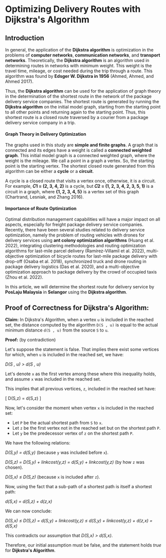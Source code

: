 # Optimizing Delivery Routes with Dijkstra's Algorithm

## Introduction

In general, the application of the **Dijkstra algorithm** is optimization in the problems of **computer networks**, **communication networks**, and **transport networks**. Theoretically, the **Dijkstra algorithm** is an algorithm used in determining routes in networks with minimum weight. This weight is the travel time, mileage, or cost needed during the trip through a route. This algorithm was found by **Edsger W. Dijkstra in 1956** (Ahmed, Ahmed, and Ahmed 2017). 

Thus, the **Dijkstra algorithm** can be used for the application of graph theory in the determination of the shortest route in the network of the package delivery service companies. The shortest route is generated by running the **Dijkstra algorithm** on the initial model graph, starting from the starting point to all other points and returning again to the starting point. Thus, this shortest route is a closed route traversed by a courier from a package delivery service company in a trip. 

#### Graph Theory in Delivery Optimization

The graphs used in this study are **simple and finite graphs**. A graph that is connected and its edges have a weight is called a **connected weighted graph**. This initial model graph is a connected weighted graph, where the weight is the mileage. We call a point in a graph a vertex. So, the starting point is the starting vertex. The shortest closed route generated from this algorithm can be either a **cycle** or a **circuit**. 

A cycle is a closed route that visits a vertex once, otherwise, it is a circuit. For example, **𝐶1 = (2, 3, 4, 2)** is a cycle, but **𝐶2 = (1, 2, 3, 4, 2, 3, 5, 1)** is a circuit in a graph, where **{1, 2, 3, 4, 5}** is a vertex set of this graph (Chartrand, Lesniak, and Zhang 2016).

#### Importance of Route Optimization

Optimal distribution management capabilities will have a major impact on all aspects, especially for freight package delivery service companies. Recently, there have been several studies related to delivery service optimization, namely the problem of routing vehicles with drones for delivery services using **ant colony optimization algorithms** (Huang et al. 2022), integrating clustering methodologies and routing optimization algorithms for last-mile parcel delivery (Ramírez-Villamil et al. 2022), multi-objective optimization of bicycle routes for last-mile package delivery with drop-off (Osaba et al. 2018), synchronized 
truck and drone routing in package delivery logistics (Das et al. 2020), and a multi-objective optimization approach to package delivery by the crowd of occupied taxis (Zhou et al. 2022).

In this article, we will determine the shortest route for delivery service by **PosLaju Malaysia** in **Selangor** using the **Dijkstra algorithm**.


## Proof of Correctness for Dijkstra's Algorithm:

**Claim:** In Dijkstra's Algorithm, when a vertex `u` is included in the reached set, the distance computed by the algorithm `D(S , u)` is equal to the actual minimum distance `d(S , u)` from the source `S` to `u`.

**Proof:** (by contradiction)

Let's suppose the statement is false. That implies there exist some vertices for which, when `u` is included in the reached set, we have:

*D(S , u) > d(S , u)*

Let's denote `x` as the first vertex among these where this inequality holds, and assume `x` was included in the reached set.

This implies that all previous vertices, `z`, included in the reached set have:

\[ D(S,z) = d(S,z) \]

Now, let's consider the moment when vertex `x` is included in the reached set:

- Let `P` be the actual shortest path from `S` to `x`.
- Let `z` be the first vertex not in the reached set but on the shortest path `P`.
- Let `y` be the predecessor vertex of `z` on the shortest path `P`.

We have the following relations:

 *D(S,y) = d(S,y)*  (because `y` was included before `x`).

 *D(S,z) = D(S,y) + linkcost(y,z) = d(S,y) + linkcost(y,z)*  (by how `z` was chosen).

 *D(S,x) ≤ D(S,z)*  (because `x` is included after `z`).

Now, using the fact that a sub-path of a shortest path is itself a shortest path:

*d(S,x) = d(S,z) + d(z,x)*

We can now conclude:

*D(S,x) ≤ D(S,z)*
*= d(S,y) + linkcost(y,z)*
*≤ d(S,y) + linkcost(y,z) + d(z,x)*
*= d(S,x)*

This contradicts our assumption that *D(S,x) > d(S,x)*.

Therefore, our initial assumption must be false, and the statement holds *true* for **Dijkstra's Algorithm**.
